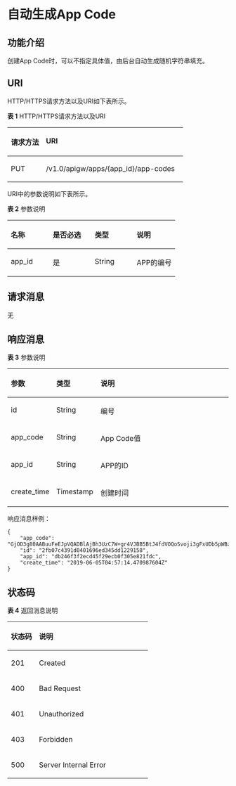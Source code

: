 # 自动生成App Code<a name="ZH-CN_TOPIC_0000001082221183"></a>

## 功能介绍<a name="zh-cn_topic_0226740190_zh-cn_topic_0118921764_section48433431"></a>

创建App Code时，可以不指定具体值，由后台自动生成随机字符串填充。

## URI<a name="zh-cn_topic_0226740190_section3288343175318"></a>

HTTP/HTTPS请求方法以及URI如下表所示。

**表 1**  HTTP/HTTPS请求方法以及URI

<a name="zh-cn_topic_0226740190_zh-cn_topic_0118921764_table33538507"></a>
<table><thead align="left"><tr id="zh-cn_topic_0226740190_zh-cn_topic_0118921764_row26439774"><th class="cellrowborder" valign="top" width="20%" id="mcps1.2.3.1.1"><p id="zh-cn_topic_0226740190_zh-cn_topic_0118921764_p61246963"><a name="zh-cn_topic_0226740190_zh-cn_topic_0118921764_p61246963"></a><a name="zh-cn_topic_0226740190_zh-cn_topic_0118921764_p61246963"></a>请求方法</p>
</th>
<th class="cellrowborder" valign="top" width="80%" id="mcps1.2.3.1.2"><p id="zh-cn_topic_0226740190_zh-cn_topic_0118921764_p62056956"><a name="zh-cn_topic_0226740190_zh-cn_topic_0118921764_p62056956"></a><a name="zh-cn_topic_0226740190_zh-cn_topic_0118921764_p62056956"></a>URI</p>
</th>
</tr>
</thead>
<tbody><tr id="zh-cn_topic_0226740190_zh-cn_topic_0118921764_row60557538"><td class="cellrowborder" valign="top" width="20%" headers="mcps1.2.3.1.1 "><p id="zh-cn_topic_0226740190_zh-cn_topic_0118921764_p6213516"><a name="zh-cn_topic_0226740190_zh-cn_topic_0118921764_p6213516"></a><a name="zh-cn_topic_0226740190_zh-cn_topic_0118921764_p6213516"></a>PUT</p>
</td>
<td class="cellrowborder" valign="top" width="80%" headers="mcps1.2.3.1.2 "><p id="zh-cn_topic_0226740190_zh-cn_topic_0118921764_p33532770"><a name="zh-cn_topic_0226740190_zh-cn_topic_0118921764_p33532770"></a><a name="zh-cn_topic_0226740190_zh-cn_topic_0118921764_p33532770"></a>/v1.0/apigw/apps/{app_id}/app-codes</p>
</td>
</tr>
</tbody>
</table>

URI中的参数说明如下表所示。

**表 2**  参数说明

<a name="zh-cn_topic_0226740190_zh-cn_topic_0118921763_table8767205"></a>
<table><thead align="left"><tr id="zh-cn_topic_0226740190_zh-cn_topic_0118921763_row50080004"><th class="cellrowborder" valign="top" width="25%" id="mcps1.2.5.1.1"><p id="zh-cn_topic_0226740190_zh-cn_topic_0118921763_p29948539"><a name="zh-cn_topic_0226740190_zh-cn_topic_0118921763_p29948539"></a><a name="zh-cn_topic_0226740190_zh-cn_topic_0118921763_p29948539"></a>名称</p>
</th>
<th class="cellrowborder" valign="top" width="25%" id="mcps1.2.5.1.2"><p id="zh-cn_topic_0226740190_zh-cn_topic_0118921763_p9912623"><a name="zh-cn_topic_0226740190_zh-cn_topic_0118921763_p9912623"></a><a name="zh-cn_topic_0226740190_zh-cn_topic_0118921763_p9912623"></a>是否必选</p>
</th>
<th class="cellrowborder" valign="top" width="25%" id="mcps1.2.5.1.3"><p id="zh-cn_topic_0226740190_zh-cn_topic_0118921763_p64724999"><a name="zh-cn_topic_0226740190_zh-cn_topic_0118921763_p64724999"></a><a name="zh-cn_topic_0226740190_zh-cn_topic_0118921763_p64724999"></a>类型</p>
</th>
<th class="cellrowborder" valign="top" width="25%" id="mcps1.2.5.1.4"><p id="zh-cn_topic_0226740190_zh-cn_topic_0118921763_p8233580"><a name="zh-cn_topic_0226740190_zh-cn_topic_0118921763_p8233580"></a><a name="zh-cn_topic_0226740190_zh-cn_topic_0118921763_p8233580"></a>说明</p>
</th>
</tr>
</thead>
<tbody><tr id="zh-cn_topic_0226740190_row943312981910"><td class="cellrowborder" valign="top" width="25%" headers="mcps1.2.5.1.1 "><p id="zh-cn_topic_0226740190_p24341599197"><a name="zh-cn_topic_0226740190_p24341599197"></a><a name="zh-cn_topic_0226740190_p24341599197"></a>app_id</p>
</td>
<td class="cellrowborder" valign="top" width="25%" headers="mcps1.2.5.1.2 "><p id="zh-cn_topic_0226740190_p5434290195"><a name="zh-cn_topic_0226740190_p5434290195"></a><a name="zh-cn_topic_0226740190_p5434290195"></a>是</p>
</td>
<td class="cellrowborder" valign="top" width="25%" headers="mcps1.2.5.1.3 "><p id="zh-cn_topic_0226740190_p543529161911"><a name="zh-cn_topic_0226740190_p543529161911"></a><a name="zh-cn_topic_0226740190_p543529161911"></a>String</p>
</td>
<td class="cellrowborder" valign="top" width="25%" headers="mcps1.2.5.1.4 "><p id="zh-cn_topic_0226740190_p19435996196"><a name="zh-cn_topic_0226740190_p19435996196"></a><a name="zh-cn_topic_0226740190_p19435996196"></a>APP的编号</p>
</td>
</tr>
</tbody>
</table>

## 请求消息<a name="zh-cn_topic_0226740190_section6311133695620"></a>

无

## 响应消息<a name="zh-cn_topic_0226740190_zh-cn_topic_0118921758_section15267056"></a>

**表 3**  参数说明

<a name="zh-cn_topic_0226740190_zh-cn_topic_0118921758_table20910139"></a>
<table><thead align="left"><tr id="zh-cn_topic_0226740190_zh-cn_topic_0118921758_row9919741"><th class="cellrowborder" valign="top" width="20%" id="mcps1.2.4.1.1"><p id="zh-cn_topic_0226740190_zh-cn_topic_0118921758_p65301594"><a name="zh-cn_topic_0226740190_zh-cn_topic_0118921758_p65301594"></a><a name="zh-cn_topic_0226740190_zh-cn_topic_0118921758_p65301594"></a>参数</p>
</th>
<th class="cellrowborder" valign="top" width="20%" id="mcps1.2.4.1.2"><p id="zh-cn_topic_0226740190_zh-cn_topic_0118921758_p54937751"><a name="zh-cn_topic_0226740190_zh-cn_topic_0118921758_p54937751"></a><a name="zh-cn_topic_0226740190_zh-cn_topic_0118921758_p54937751"></a>类型</p>
</th>
<th class="cellrowborder" valign="top" width="60%" id="mcps1.2.4.1.3"><p id="zh-cn_topic_0226740190_zh-cn_topic_0118921758_p20772828"><a name="zh-cn_topic_0226740190_zh-cn_topic_0118921758_p20772828"></a><a name="zh-cn_topic_0226740190_zh-cn_topic_0118921758_p20772828"></a>说明</p>
</th>
</tr>
</thead>
<tbody><tr id="zh-cn_topic_0226740190_zh-cn_topic_0118921758_row4877522"><td class="cellrowborder" valign="top" width="20%" headers="mcps1.2.4.1.1 "><p id="zh-cn_topic_0226740190_zh-cn_topic_0118921758_p59535008"><a name="zh-cn_topic_0226740190_zh-cn_topic_0118921758_p59535008"></a><a name="zh-cn_topic_0226740190_zh-cn_topic_0118921758_p59535008"></a>id</p>
</td>
<td class="cellrowborder" valign="top" width="20%" headers="mcps1.2.4.1.2 "><p id="zh-cn_topic_0226740190_zh-cn_topic_0118921758_p57606383"><a name="zh-cn_topic_0226740190_zh-cn_topic_0118921758_p57606383"></a><a name="zh-cn_topic_0226740190_zh-cn_topic_0118921758_p57606383"></a>String</p>
</td>
<td class="cellrowborder" valign="top" width="60%" headers="mcps1.2.4.1.3 "><p id="zh-cn_topic_0226740190_zh-cn_topic_0118921758_p35605479"><a name="zh-cn_topic_0226740190_zh-cn_topic_0118921758_p35605479"></a><a name="zh-cn_topic_0226740190_zh-cn_topic_0118921758_p35605479"></a>编号</p>
</td>
</tr>
<tr id="zh-cn_topic_0226740190_zh-cn_topic_0118921758_row52013857"><td class="cellrowborder" valign="top" width="20%" headers="mcps1.2.4.1.1 "><p id="zh-cn_topic_0226740190_zh-cn_topic_0118921758_p52372904"><a name="zh-cn_topic_0226740190_zh-cn_topic_0118921758_p52372904"></a><a name="zh-cn_topic_0226740190_zh-cn_topic_0118921758_p52372904"></a>app_code</p>
</td>
<td class="cellrowborder" valign="top" width="20%" headers="mcps1.2.4.1.2 "><p id="zh-cn_topic_0226740190_zh-cn_topic_0118921758_p14346860"><a name="zh-cn_topic_0226740190_zh-cn_topic_0118921758_p14346860"></a><a name="zh-cn_topic_0226740190_zh-cn_topic_0118921758_p14346860"></a>String</p>
</td>
<td class="cellrowborder" valign="top" width="60%" headers="mcps1.2.4.1.3 "><p id="zh-cn_topic_0226740190_zh-cn_topic_0118921758_p21245012"><a name="zh-cn_topic_0226740190_zh-cn_topic_0118921758_p21245012"></a><a name="zh-cn_topic_0226740190_zh-cn_topic_0118921758_p21245012"></a>App Code值</p>
</td>
</tr>
<tr id="zh-cn_topic_0226740190_zh-cn_topic_0118921758_row56987385"><td class="cellrowborder" valign="top" width="20%" headers="mcps1.2.4.1.1 "><p id="zh-cn_topic_0226740190_zh-cn_topic_0118921758_p52575507"><a name="zh-cn_topic_0226740190_zh-cn_topic_0118921758_p52575507"></a><a name="zh-cn_topic_0226740190_zh-cn_topic_0118921758_p52575507"></a>app_id</p>
</td>
<td class="cellrowborder" valign="top" width="20%" headers="mcps1.2.4.1.2 "><p id="zh-cn_topic_0226740190_zh-cn_topic_0118921758_p30757702"><a name="zh-cn_topic_0226740190_zh-cn_topic_0118921758_p30757702"></a><a name="zh-cn_topic_0226740190_zh-cn_topic_0118921758_p30757702"></a>String</p>
</td>
<td class="cellrowborder" valign="top" width="60%" headers="mcps1.2.4.1.3 "><p id="zh-cn_topic_0226740190_p1284315287524"><a name="zh-cn_topic_0226740190_p1284315287524"></a><a name="zh-cn_topic_0226740190_p1284315287524"></a>APP的ID</p>
</td>
</tr>
<tr id="zh-cn_topic_0226740190_zh-cn_topic_0118921758_row8004354"><td class="cellrowborder" valign="top" width="20%" headers="mcps1.2.4.1.1 "><p id="zh-cn_topic_0226740190_zh-cn_topic_0118921758_p44372920"><a name="zh-cn_topic_0226740190_zh-cn_topic_0118921758_p44372920"></a><a name="zh-cn_topic_0226740190_zh-cn_topic_0118921758_p44372920"></a>create_time</p>
</td>
<td class="cellrowborder" valign="top" width="20%" headers="mcps1.2.4.1.2 "><p id="zh-cn_topic_0226740190_zh-cn_topic_0118921758_p37436804"><a name="zh-cn_topic_0226740190_zh-cn_topic_0118921758_p37436804"></a><a name="zh-cn_topic_0226740190_zh-cn_topic_0118921758_p37436804"></a>Timestamp</p>
</td>
<td class="cellrowborder" valign="top" width="60%" headers="mcps1.2.4.1.3 "><p id="zh-cn_topic_0226740190_zh-cn_topic_0118921758_p12482251"><a name="zh-cn_topic_0226740190_zh-cn_topic_0118921758_p12482251"></a><a name="zh-cn_topic_0226740190_zh-cn_topic_0118921758_p12482251"></a>创建时间</p>
</td>
</tr>
</tbody>
</table>

响应消息样例：

```
{
    "app_code": "GjOD3g80AABuuFeEJpVQADBlAjBh3UzC7W+gr4VJBB5BtJ4fdVOQoSvoji3gFxUDb5pWBz9wUcw9+8/bFZ1B/4pq29wCMQC0pQWX6zTndljDEl99As1pw+WntAU9xcq+ffagoH6zDpKUvdxV6Ezj8LcCcPZN6BU=",
    "id": "2fb07c4391d0401696ed345dd1229158",
    "app_id": "db246f3f2ecd45f29ecb0f305e821fdc",
    "create_time": "2019-06-05T04:57:14.470987604Z"
}
```

## 状态码<a name="zh-cn_topic_0226740190_zh-cn_topic_0118921758_section38979041"></a>

**表 4**  返回消息说明

<a name="zh-cn_topic_0226740190_zh-cn_topic_0118921758_table665003"></a>
<table><thead align="left"><tr id="zh-cn_topic_0226740190_zh-cn_topic_0118921758_row9107269"><th class="cellrowborder" valign="top" width="20%" id="mcps1.2.3.1.1"><p id="zh-cn_topic_0226740190_zh-cn_topic_0118921758_p66600187"><a name="zh-cn_topic_0226740190_zh-cn_topic_0118921758_p66600187"></a><a name="zh-cn_topic_0226740190_zh-cn_topic_0118921758_p66600187"></a>状态码</p>
</th>
<th class="cellrowborder" valign="top" width="80%" id="mcps1.2.3.1.2"><p id="zh-cn_topic_0226740190_zh-cn_topic_0118921758_p25906037"><a name="zh-cn_topic_0226740190_zh-cn_topic_0118921758_p25906037"></a><a name="zh-cn_topic_0226740190_zh-cn_topic_0118921758_p25906037"></a>说明</p>
</th>
</tr>
</thead>
<tbody><tr id="zh-cn_topic_0226740190_zh-cn_topic_0118921758_row18014235"><td class="cellrowborder" valign="top" width="20%" headers="mcps1.2.3.1.1 "><p id="zh-cn_topic_0226740190_zh-cn_topic_0118921758_p49866967"><a name="zh-cn_topic_0226740190_zh-cn_topic_0118921758_p49866967"></a><a name="zh-cn_topic_0226740190_zh-cn_topic_0118921758_p49866967"></a>201</p>
</td>
<td class="cellrowborder" valign="top" width="80%" headers="mcps1.2.3.1.2 "><p id="zh-cn_topic_0226740190_zh-cn_topic_0118921758_p12692494"><a name="zh-cn_topic_0226740190_zh-cn_topic_0118921758_p12692494"></a><a name="zh-cn_topic_0226740190_zh-cn_topic_0118921758_p12692494"></a>Created</p>
</td>
</tr>
<tr id="zh-cn_topic_0226740190_zh-cn_topic_0118921758_row47123588"><td class="cellrowborder" valign="top" width="20%" headers="mcps1.2.3.1.1 "><p id="zh-cn_topic_0226740190_zh-cn_topic_0118921758_p58914306"><a name="zh-cn_topic_0226740190_zh-cn_topic_0118921758_p58914306"></a><a name="zh-cn_topic_0226740190_zh-cn_topic_0118921758_p58914306"></a>400</p>
</td>
<td class="cellrowborder" valign="top" width="80%" headers="mcps1.2.3.1.2 "><p id="zh-cn_topic_0226740190_zh-cn_topic_0118921758_p7329456"><a name="zh-cn_topic_0226740190_zh-cn_topic_0118921758_p7329456"></a><a name="zh-cn_topic_0226740190_zh-cn_topic_0118921758_p7329456"></a>Bad Request</p>
</td>
</tr>
<tr id="zh-cn_topic_0226740190_zh-cn_topic_0118921758_row65965104"><td class="cellrowborder" valign="top" width="20%" headers="mcps1.2.3.1.1 "><p id="zh-cn_topic_0226740190_zh-cn_topic_0118921758_p41573226"><a name="zh-cn_topic_0226740190_zh-cn_topic_0118921758_p41573226"></a><a name="zh-cn_topic_0226740190_zh-cn_topic_0118921758_p41573226"></a>401</p>
</td>
<td class="cellrowborder" valign="top" width="80%" headers="mcps1.2.3.1.2 "><p id="zh-cn_topic_0226740190_zh-cn_topic_0118921758_p9203142078"><a name="zh-cn_topic_0226740190_zh-cn_topic_0118921758_p9203142078"></a><a name="zh-cn_topic_0226740190_zh-cn_topic_0118921758_p9203142078"></a>Unauthorized</p>
</td>
</tr>
<tr id="zh-cn_topic_0226740190_zh-cn_topic_0118921758_row40784364"><td class="cellrowborder" valign="top" width="20%" headers="mcps1.2.3.1.1 "><p id="zh-cn_topic_0226740190_zh-cn_topic_0118921758_p15199212"><a name="zh-cn_topic_0226740190_zh-cn_topic_0118921758_p15199212"></a><a name="zh-cn_topic_0226740190_zh-cn_topic_0118921758_p15199212"></a>403</p>
</td>
<td class="cellrowborder" valign="top" width="80%" headers="mcps1.2.3.1.2 "><p id="zh-cn_topic_0226740190_zh-cn_topic_0118921758_p13949586"><a name="zh-cn_topic_0226740190_zh-cn_topic_0118921758_p13949586"></a><a name="zh-cn_topic_0226740190_zh-cn_topic_0118921758_p13949586"></a>Forbidden</p>
</td>
</tr>
<tr id="zh-cn_topic_0226740190_zh-cn_topic_0118921758_row7263502"><td class="cellrowborder" valign="top" width="20%" headers="mcps1.2.3.1.1 "><p id="zh-cn_topic_0226740190_zh-cn_topic_0118921758_p51472750"><a name="zh-cn_topic_0226740190_zh-cn_topic_0118921758_p51472750"></a><a name="zh-cn_topic_0226740190_zh-cn_topic_0118921758_p51472750"></a>500</p>
</td>
<td class="cellrowborder" valign="top" width="80%" headers="mcps1.2.3.1.2 "><p id="zh-cn_topic_0226740190_zh-cn_topic_0118921758_p8543194"><a name="zh-cn_topic_0226740190_zh-cn_topic_0118921758_p8543194"></a><a name="zh-cn_topic_0226740190_zh-cn_topic_0118921758_p8543194"></a>Server Internal Error</p>
</td>
</tr>
</tbody>
</table>

